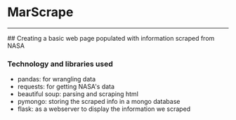 # MarScrape
<hr>
## Creating a basic web page populated with information scraped from NASA 

### Technology and libraries used
* pandas: for wrangling data
* requests: for getting NASA's data
* beautiful soup: parsing and scraping html
* pymongo: storing the scraped info in a mongo database
* flask: as a webserver to display the information we scraped



